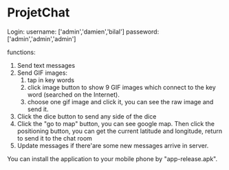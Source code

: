 # ProjetChat
Login:
username: ['admin','damien','bilal']
passeword:['admin','admin','admin']

functions:
1. Send text messages
2. Send GIF images:  
     1) tap in key words
     2) click image button to show 9 GIF images which connect to the key word (searched on the Internet).
     3) choose one gif image and click it, you can see the raw image and send it.
3. Click the dice button to send any side of the dice
4. Click the "go to map" button, you can see google map. Then click the positioning button, you can get the current latitude and longitude, return to send it to the chat room
5. Update messages if there'are some new messages arrive in server.

You can install the application to your mobile phone by "app-release.apk". 
